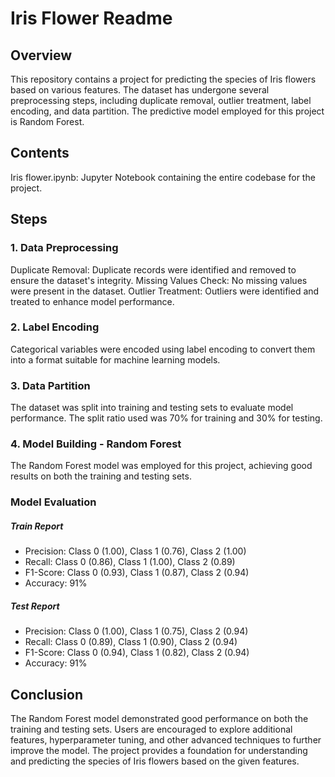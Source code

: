 # Iris Flower Readme
## Overview
This repository contains a project for predicting the species of Iris flowers based on various features. The dataset has undergone several preprocessing steps, including duplicate removal, outlier treatment, label encoding, and data partition. The predictive model employed for this project is Random Forest.

## Contents
Iris flower.ipynb: Jupyter Notebook containing the entire codebase for the project.

## Steps
### 1. Data Preprocessing
Duplicate Removal: Duplicate records were identified and removed to ensure the dataset's integrity.
Missing Values Check: No missing values were present in the dataset.
Outlier Treatment: Outliers were identified and treated to enhance model performance.
### 2. Label Encoding
Categorical variables were encoded using label encoding to convert them into a format suitable for machine learning models.
### 3. Data Partition
The dataset was split into training and testing sets to evaluate model performance. The split ratio used was 70% for training and 30% for testing.
### 4. Model Building - Random Forest
The Random Forest model was employed for this project, achieving good results on both the training and testing sets.

### Model Evaluation
##### Train Report
- Precision: Class 0 (1.00), Class 1 (0.76), Class 2 (1.00)
- Recall: Class 0 (0.86), Class 1 (1.00), Class 2 (0.89)
- F1-Score: Class 0 (0.93), Class 1 (0.87), Class 2 (0.94)
- Accuracy: 91%
##### Test Report
- Precision: Class 0 (1.00), Class 1 (0.75), Class 2 (0.94)
- Recall: Class 0 (0.89), Class 1 (0.90), Class 2 (0.94)
- F1-Score: Class 0 (0.94), Class 1 (0.82), Class 2 (0.94)
- Accuracy: 91%

## Conclusion
The Random Forest model demonstrated good performance on both the training and testing sets. Users are encouraged to explore additional features, hyperparameter tuning, and other advanced techniques to further improve the model. The project provides a foundation for understanding and predicting the species of Iris flowers based on the given features.
